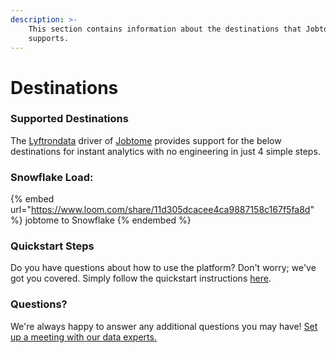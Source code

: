 ```yaml
---
description: >-
    This section contains information about the destinations that Jobtome
    supports.
---
```


# Destinations

### Supported Destinations

The [Lyftrondata](https://www.lyftrondata.com/) driver of [Jobtome](https://www.lyftrondata.com/integration/jobtome/) provides support for the below destinations for instant analytics with no engineering in just 4 simple steps.

### Snowflake Load:

{% embed url="https://www.loom.com/share/11d305dcacee4ca9887158c167f5fa8d" %}
jobtome to Snowflake
{% endembed %}

### Quickstart Steps

Do you have questions about how to use the platform? Don't worry; we've got you covered. Simply follow the quickstart instructions [here](../../../quickstart-steps.md).

### Questions? <a href="#questions" id="questions"></a>

We're always happy to answer any additional questions you may have! [Set up a meeting with our data experts.](https://www.lyftrondata.com/book-a-meeting/)

